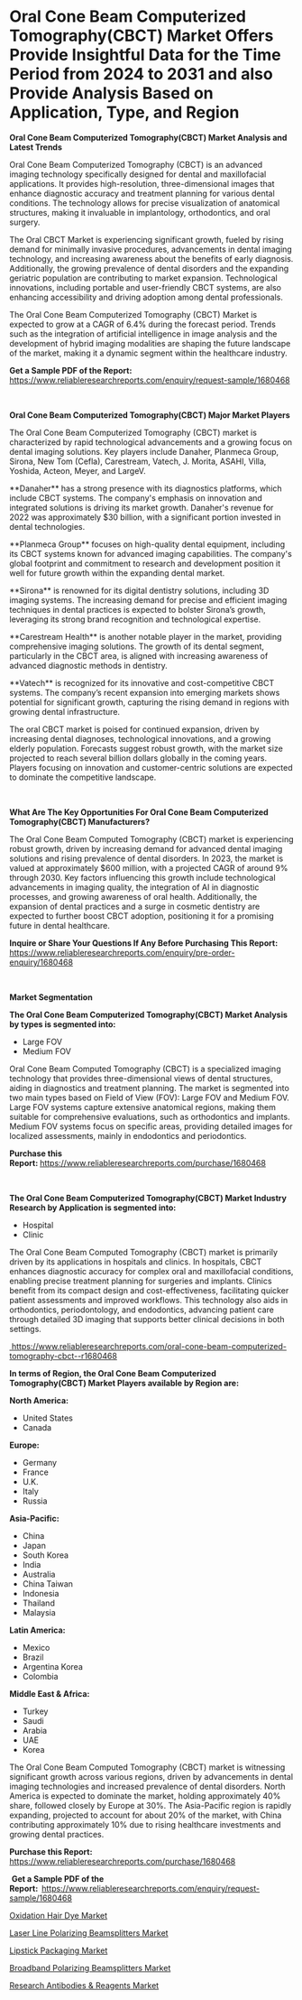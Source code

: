 <p><h1>Oral Cone Beam Computerized Tomography(CBCT) Market Offers Provide Insightful Data for the Time Period from 2024 to 2031 and also Provide Analysis Based on Application, Type, and Region</h1></p><p><strong>Oral Cone Beam Computerized Tomography(CBCT) Market Analysis and Latest Trends</strong></p>
<p><p>Oral Cone Beam Computerized Tomography (CBCT) is an advanced imaging technology specifically designed for dental and maxillofacial applications. It provides high-resolution, three-dimensional images that enhance diagnostic accuracy and treatment planning for various dental conditions. The technology allows for precise visualization of anatomical structures, making it invaluable in implantology, orthodontics, and oral surgery.</p><p>The Oral CBCT Market is experiencing significant growth, fueled by rising demand for minimally invasive procedures, advancements in dental imaging technology, and increasing awareness about the benefits of early diagnosis. Additionally, the growing prevalence of dental disorders and the expanding geriatric population are contributing to market expansion. Technological innovations, including portable and user-friendly CBCT systems, are also enhancing accessibility and driving adoption among dental professionals.</p><p>The Oral Cone Beam Computerized Tomography (CBCT) Market is expected to grow at a CAGR of 6.4% during the forecast period. Trends such as the integration of artificial intelligence in image analysis and the development of hybrid imaging modalities are shaping the future landscape of the market, making it a dynamic segment within the healthcare industry.</p></p>
<p><strong>Get a Sample PDF of the Report:&nbsp;</strong> <a href="https://www.reliableresearchreports.com/enquiry/request-sample/1680468?utm_campaign=31&utm_medium=2&utm_source=Github&utm_content=ia&utm_term=04102024&utm_id=oral-cone-beam-computerized-tomographycbct">https://www.reliableresearchreports.com/enquiry/request-sample/1680468</a></p>
<p>&nbsp;</p>
<p><strong>Oral Cone Beam Computerized Tomography(CBCT) Major Market Players</strong></p>
<p><p>The Oral Cone Beam Computerized Tomography (CBCT) market is characterized by rapid technological advancements and a growing focus on dental imaging solutions. Key players include Danaher, Planmeca Group, Sirona, New Tom (Cefla), Carestream, Vatech, J. Morita, ASAHI, Villa, Yoshida, Acteon, Meyer, and LargeV.</p><p>**Danaher** has a strong presence with its diagnostics platforms, which include CBCT systems. The company's emphasis on innovation and integrated solutions is driving its market growth. Danaher's revenue for 2022 was approximately $30 billion, with a significant portion invested in dental technologies.</p><p>**Planmeca Group** focuses on high-quality dental equipment, including its CBCT systems known for advanced imaging capabilities. The company's global footprint and commitment to research and development position it well for future growth within the expanding dental market.</p><p>**Sirona** is renowned for its digital dentistry solutions, including 3D imaging systems. The increasing demand for precise and efficient imaging techniques in dental practices is expected to bolster Sirona’s growth, leveraging its strong brand recognition and technological expertise.</p><p>**Carestream Health** is another notable player in the market, providing comprehensive imaging solutions. The growth of its dental segment, particularly in the CBCT area, is aligned with increasing awareness of advanced diagnostic methods in dentistry.</p><p>**Vatech** is recognized for its innovative and cost-competitive CBCT systems. The company’s recent expansion into emerging markets shows potential for significant growth, capturing the rising demand in regions with growing dental infrastructure.</p><p>The oral CBCT market is poised for continued expansion, driven by increasing dental diagnoses, technological innovations, and a growing elderly population. Forecasts suggest robust growth, with the market size projected to reach several billion dollars globally in the coming years. Players focusing on innovation and customer-centric solutions are expected to dominate the competitive landscape.</p></p>
<p>&nbsp;</p>
<p><strong>What Are The Key Opportunities For Oral Cone Beam Computerized Tomography(CBCT) Manufacturers?</strong></p>
<p><p>The Oral Cone Beam Computed Tomography (CBCT) market is experiencing robust growth, driven by increasing demand for advanced dental imaging solutions and rising prevalence of dental disorders. In 2023, the market is valued at approximately $600 million, with a projected CAGR of around 9% through 2030. Key factors influencing this growth include technological advancements in imaging quality, the integration of AI in diagnostic processes, and growing awareness of oral health. Additionally, the expansion of dental practices and a surge in cosmetic dentistry are expected to further boost CBCT adoption, positioning it for a promising future in dental healthcare.</p></p>
<p><strong>Inquire or Share Your Questions If Any Before Purchasing This Report:</strong> <a href="https://www.reliableresearchreports.com/enquiry/pre-order-enquiry/1680468?utm_campaign=31&utm_medium=2&utm_source=Github&utm_content=ia&utm_term=04102024&utm_id=oral-cone-beam-computerized-tomographycbct">https://www.reliableresearchreports.com/enquiry/pre-order-enquiry/1680468</a></p>
<p>&nbsp;</p>
<p><strong>Market Segmentation</strong></p>
<p><strong>The Oral Cone Beam Computerized Tomography(CBCT) Market Analysis by types is segmented into:</strong></p>
<p><ul><li>Large FOV</li><li>Medium FOV</li></ul></p>
<p><p>Oral Cone Beam Computed Tomography (CBCT) is a specialized imaging technology that provides three-dimensional views of dental structures, aiding in diagnostics and treatment planning. The market is segmented into two main types based on Field of View (FOV): Large FOV and Medium FOV. Large FOV systems capture extensive anatomical regions, making them suitable for comprehensive evaluations, such as orthodontics and implants. Medium FOV systems focus on specific areas, providing detailed images for localized assessments, mainly in endodontics and periodontics.</p></p>
<p><strong>Purchase this Report:&nbsp;</strong><a href="https://www.reliableresearchreports.com/purchase/1680468?utm_campaign=31&utm_medium=2&utm_source=Github&utm_content=ia&utm_term=04102024&utm_id=oral-cone-beam-computerized-tomographycbct">https://www.reliableresearchreports.com/purchase/1680468</a></p>
<p>&nbsp;</p>
<p><strong>The Oral Cone Beam Computerized Tomography(CBCT) Market Industry Research by Application is segmented into:</strong></p>
<p><ul><li>Hospital</li><li>Clinic</li></ul></p>
<p><p>The Oral Cone Beam Computed Tomography (CBCT) market is primarily driven by its applications in hospitals and clinics. In hospitals, CBCT enhances diagnostic accuracy for complex oral and maxillofacial conditions, enabling precise treatment planning for surgeries and implants. Clinics benefit from its compact design and cost-effectiveness, facilitating quicker patient assessments and improved workflows. This technology also aids in orthodontics, periodontology, and endodontics, advancing patient care through detailed 3D imaging that supports better clinical decisions in both settings.</p></p>
<p><a href="https://www.reliableresearchreports.com/oral-cone-beam-computerized-tomography-cbct--r1680468?utm_campaign=31&utm_medium=2&utm_source=Github&utm_content=ia&utm_term=04102024&utm_id=oral-cone-beam-computerized-tomographycbct">&nbsp;https://www.reliableresearchreports.com/oral-cone-beam-computerized-tomography-cbct--r1680468</a></p>
<p><strong>In terms of Region, the Oral Cone Beam Computerized Tomography(CBCT) Market Players available by Region are:</strong></p>
<p>
    <p> <strong> North America: </strong>
        <ul>
            <li>United States</li>
            <li>Canada</li>
        </ul>
        </p> 
    <p> <strong> Europe: </strong>
        <ul>
            <li>Germany</li>
            <li>France</li>
            <li>U.K.</li>
            <li>Italy</li>
            <li>Russia</li>
        </ul>
        </p> 
    <p> <strong> Asia-Pacific: </strong>
        <ul>
            <li>China</li>
            <li>Japan</li>
            <li>South Korea</li>
            <li>India</li>
            <li>Australia</li>
            <li>China Taiwan</li>
            <li>Indonesia</li>
            <li>Thailand</li>
            <li>Malaysia</li>
        </ul>
        </p> 
    <p> <strong> Latin America: </strong>
        <ul>
            <li>Mexico</li>
            <li>Brazil</li>
            <li>Argentina Korea</li>
            <li>Colombia</li>
        </ul>
        </p> 
    <p> <strong> Middle East & Africa: </strong>
        <ul>
            <li>Turkey</li>
            <li>Saudi</li>
            <li>Arabia</li>
            <li>UAE</li>
            <li>Korea</li>
        </ul>
    </p>
    </p>
<p><p>The Oral Cone Beam Computed Tomography (CBCT) market is witnessing significant growth across various regions, driven by advancements in dental imaging technologies and increased prevalence of dental disorders. North America is expected to dominate the market, holding approximately 40% share, followed closely by Europe at 30%. The Asia-Pacific region is rapidly expanding, projected to account for about 20% of the market, with China contributing approximately 10% due to rising healthcare investments and growing dental practices.</p></p>
<p><strong>Purchase this Report: </strong><a href="https://www.reliableresearchreports.com/purchase/1680468?utm_campaign=31&utm_medium=2&utm_source=Github&utm_content=ia&utm_term=04102024&utm_id=oral-cone-beam-computerized-tomographycbct">https://www.reliableresearchreports.com/purchase/1680468</a></p>
<p>&nbsp;<strong>Get a Sample PDF of the Report:&nbsp;&nbsp;</strong><a href="https://www.reliableresearchreports.com/enquiry/request-sample/1680468?utm_campaign=31&utm_medium=2&utm_source=Github&utm_content=ia&utm_term=04102024&utm_id=oral-cone-beam-computerized-tomographycbct">https://www.reliableresearchreports.com/enquiry/request-sample/1680468</a></p>
<p><strong></strong></p>
<p><p><a href="https://www.linkedin.com/pulse/oxidation-hair-dye-market-investigation-industry-evolution-ukdue?utm_campaign=31&utm_medium=2&utm_source=Github&utm_content=ia&utm_term=04102024&utm_id=oral-cone-beam-computerized-tomographycbct">Oxidation Hair Dye Market</a></p><p><a href="https://issuu.com/reportprime-2/docs/laser-line-polarizing-beamsplitters_8bce3d9d3690e7?utm_campaign=31&utm_medium=2&utm_source=Github&utm_content=ia&utm_term=04102024&utm_id=oral-cone-beam-computerized-tomographycbct">Laser Line Polarizing Beamsplitters Market</a></p><p><a href="https://www.linkedin.com/pulse/lipstick-packaging-market-trends-growth-outlook-2024-2031-f3mee?utm_campaign=31&utm_medium=2&utm_source=Github&utm_content=ia&utm_term=04102024&utm_id=oral-cone-beam-computerized-tomographycbct">Lipstick Packaging Market</a></p><p><a href="https://issuu.com/reportprime-2/docs/broadband-polarizing-beamsplitters-_5b5d6ac812e2b9?utm_campaign=31&utm_medium=2&utm_source=Github&utm_content=ia&utm_term=04102024&utm_id=oral-cone-beam-computerized-tomographycbct">Broadband Polarizing Beamsplitters Market</a></p><p><a href="https://github.com/juniordelafrance/Market-Research-Report-List-5/blob/main/research-antibodies-reagents-market.md?utm_campaign=31&utm_medium=2&utm_source=Github&utm_content=ia&utm_term=04102024&utm_id=oral-cone-beam-computerized-tomographycbct">Research Antibodies & Reagents Market</a></p></p>